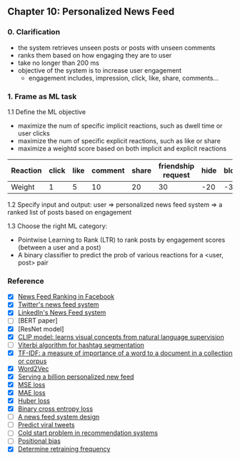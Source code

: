 ## Chapter 10: Personalized News Feed

### 0. Clarification
- the system retrieves unseen posts or posts with unseen comments
- ranks them based on how engaging they are to user
- take no longer than 200 ms
- objective of the system is to increase user engagement
    - engagement includes, impression, click, like, share, comments...

### 1. Frame as ML task
1.1 Define the ML objective
- maximize the num of specific implicit reactions, such as dwell time or user clicks
- maximize the num of specific explicit reactions, such as like or share
- maximize a weightd score based on both implicit and explicit reactions

| Reaction | click | like | comment | share | friendship request | hide | block|
|----------|----------|----------|----------|----------|----------|----------|----------|
| Weight   | 1 | 5 | 10 | 20 | 30| -20 | -30|


1.2 Specify input and output: user => personalized news feed system => a ranked list of posts based on engagement

1.3 Choose the right ML category:
- Pointwise Learning to Rank (LTR) to rank posts by engagement scores (between a user and a post)
- A binary classifier to predict the prob of various reactions for a <user, post> pair



### Reference
- [x] [News Feed Ranking in Facebook](https://engineering.fb.com/2021/01/26/ml-applications/news-feed-ranking/)
- [x] [Twitter's news feed system](https://blog.x.com/engineering/en_us/topics/insights/2017/using-deep-learning-at-scale-in-twitters-timelines#:~:text=Using%20Deep%20Learning%20at%20Scale%20in%20Twitter%E2%80%99s%20Timelines,companies.%20...%203%20Impact%20...%204%20Acknowledgements%20)
- [x] [LinkedIn's News Feed system](https://www.linkedin.com/blog/engineering/feed/understanding-feed-dwell-time)
- [ ] [BERT paper]
- [x] [ResNet model]
- [x] [CLIP model: learns visual concepts from natural language supervision](https://openai.com/research/clip)
- [ ] [Viterbi algorithm for hashtag segmentation](https://en.wikipedia.org/wiki/Viterbi_algorithm)
- [x] [TF-IDF: a measure of importance of a word to a document in a collection or corpus](https://en.wikipedia.org/wiki/Tf%E2%80%93idf)
- [x] [Word2Vec](https://en.wikipedia.org/wiki/Word2vec)
- [x] [Serving a billion personalized new feed](https://www.youtube.com/watch?v=Xpx5RYNTQvg)
- [x] [MSE loss](https://en.wikipedia.org/wiki/Mean_squared_error)
- [x] [MAE loss](https://en.wikipedia.org/wiki/Mean_absolute_error)
- [x] [Huber loss](https://en.wikipedia.org/wiki/Huber_loss)
- [x] [Binary cross entropy loss](https://en.wikipedia.org/wiki/Cross-entropy)
- [ ] [A news feed system design](https://liuzhenglaichn.gitbook.io/system-design/news-feed/design-a-news-feed-system)
- [ ] [Predict viral tweets](https://towardsdatascience.com/using-data-science-to-predict-viral-tweets-615b0acc2e1e)
- [ ] [Cold start problem in recommendation systems](https://en.wikipedia.org/wiki/Cold_start_(recommender_systems))
- [ ] [Positional bias](https://eugeneyan.com/writing/position-bias/)
- [x] [Determine retraining frequency](https://huyenchip.com/2022/01/02/real-time-machine-learning-challenges-and-solutions.html#continual-learning)